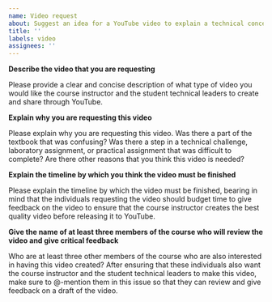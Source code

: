 ```yaml
---
name: Video request
about: Suggest an idea for a YouTube video to explain a technical concept
title: ''
labels: video
assignees: ''
---
```


<!-- IMPORTANT: Please provide all of the requested information or the student
technical leaders and the course instructor will not be able to most effectively
help you to resolve this issue. -->

**Describe the video that you are requesting**

<!-- Please replace all of the text below this bold header. -->

Please provide a clear and concise description of what type of video you would
like the course instructor and the student technical leaders to create and share
through YouTube.

**Explain why you are requesting this video**

<!-- Please replace all of the text below this bold header. -->

Please explain why you are requesting this video. Was there a part of the
textbook that was confusing? Was there a step in a technical challenge,
laboratory assignment, or practical assignment that was difficult to complete?
Are there other reasons that you think this video is needed?

**Explain the timeline by which you think the video must be finished**

<!-- Please replace all of the text below this bold header. -->

Please explain the timeline by which the video must be finished, bearing in mind
that the individuals requesting the video should budget time to give feedback on
the video to ensure that the course instructor creates the best quality video
before releasing it to YouTube.

**Give the name of at least three members of the course who will review
the video and give critical feedback**

<!-- Please replace all of the text below this bold header. -->

Who are at least three other members of the course who are also interested in
having this video created? After ensuring that these individuals also want the
course instructor and the student technical leaders to make this video, make
sure to @-mention them in this issue so that they can review and give feedback
on a draft of the video.
